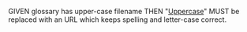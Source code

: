GIVEN glossary has upper-case filename THEN "[Uppercase][1]" MUST be replaced
with an URL which keeps spelling and letter-case correct.

[1]: ./Glossary_Uppercase.md
